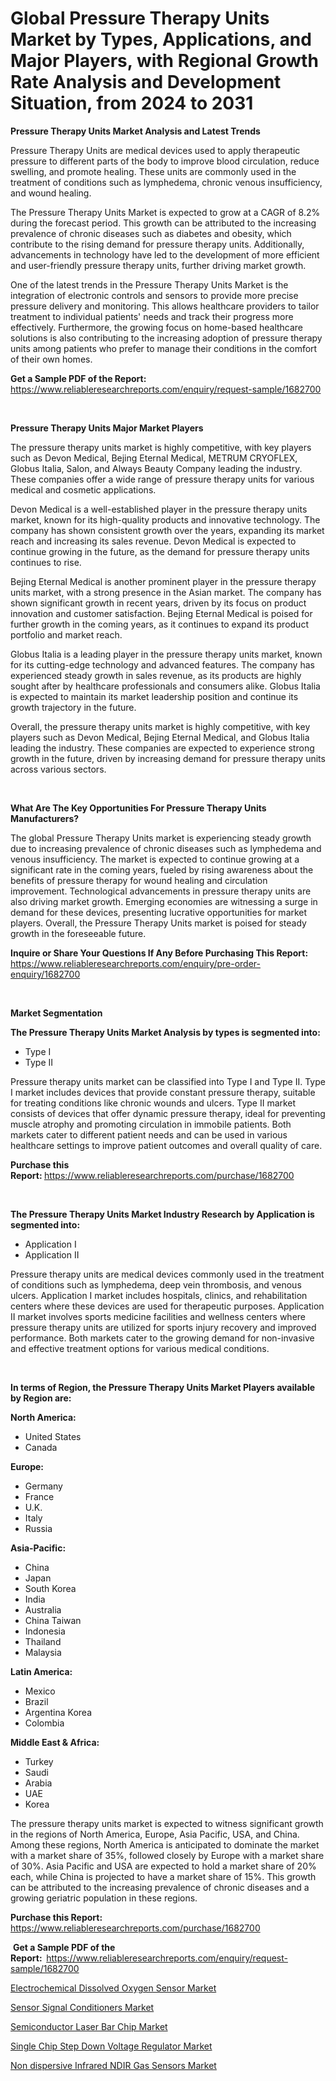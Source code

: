 <p><h1>Global Pressure Therapy Units Market by Types, Applications, and Major Players, with Regional Growth Rate Analysis and Development Situation, from 2024 to 2031</h1></p><p><strong>Pressure Therapy Units Market Analysis and Latest Trends</strong></p>
<p><p>Pressure Therapy Units are medical devices used to apply therapeutic pressure to different parts of the body to improve blood circulation, reduce swelling, and promote healing. These units are commonly used in the treatment of conditions such as lymphedema, chronic venous insufficiency, and wound healing.</p><p>The Pressure Therapy Units Market is expected to grow at a CAGR of 8.2% during the forecast period. This growth can be attributed to the increasing prevalence of chronic diseases such as diabetes and obesity, which contribute to the rising demand for pressure therapy units. Additionally, advancements in technology have led to the development of more efficient and user-friendly pressure therapy units, further driving market growth.</p><p>One of the latest trends in the Pressure Therapy Units Market is the integration of electronic controls and sensors to provide more precise pressure delivery and monitoring. This allows healthcare providers to tailor treatment to individual patients' needs and track their progress more effectively. Furthermore, the growing focus on home-based healthcare solutions is also contributing to the increasing adoption of pressure therapy units among patients who prefer to manage their conditions in the comfort of their own homes.</p></p>
<p><strong>Get a Sample PDF of the Report:&nbsp;</strong> <a href="https://www.reliableresearchreports.com/enquiry/request-sample/1682700">https://www.reliableresearchreports.com/enquiry/request-sample/1682700</a></p>
<p>&nbsp;</p>
<p><strong>Pressure Therapy Units Major Market Players</strong></p>
<p><p>The pressure therapy units market is highly competitive, with key players such as Devon Medical, Bejing Eternal Medical, METRUM CRYOFLEX, Globus Italia, Salon, and Always Beauty Company leading the industry. These companies offer a wide range of pressure therapy units for various medical and cosmetic applications.</p><p>Devon Medical is a well-established player in the pressure therapy units market, known for its high-quality products and innovative technology. The company has shown consistent growth over the years, expanding its market reach and increasing its sales revenue. Devon Medical is expected to continue growing in the future, as the demand for pressure therapy units continues to rise.</p><p>Bejing Eternal Medical is another prominent player in the pressure therapy units market, with a strong presence in the Asian market. The company has shown significant growth in recent years, driven by its focus on product innovation and customer satisfaction. Bejing Eternal Medical is poised for further growth in the coming years, as it continues to expand its product portfolio and market reach.</p><p>Globus Italia is a leading player in the pressure therapy units market, known for its cutting-edge technology and advanced features. The company has experienced steady growth in sales revenue, as its products are highly sought after by healthcare professionals and consumers alike. Globus Italia is expected to maintain its market leadership position and continue its growth trajectory in the future.</p><p>Overall, the pressure therapy units market is highly competitive, with key players such as Devon Medical, Bejing Eternal Medical, and Globus Italia leading the industry. These companies are expected to experience strong growth in the future, driven by increasing demand for pressure therapy units across various sectors.</p></p>
<p>&nbsp;</p>
<p><strong>What Are The Key Opportunities For Pressure Therapy Units Manufacturers?</strong></p>
<p><p>The global Pressure Therapy Units market is experiencing steady growth due to increasing prevalence of chronic diseases such as lymphedema and venous insufficiency. The market is expected to continue growing at a significant rate in the coming years, fueled by rising awareness about the benefits of pressure therapy for wound healing and circulation improvement. Technological advancements in pressure therapy units are also driving market growth. Emerging economies are witnessing a surge in demand for these devices, presenting lucrative opportunities for market players. Overall, the Pressure Therapy Units market is poised for steady growth in the foreseeable future.</p></p>
<p><strong>Inquire or Share Your Questions If Any Before Purchasing This Report:</strong> <a href="https://www.reliableresearchreports.com/enquiry/pre-order-enquiry/1682700">https://www.reliableresearchreports.com/enquiry/pre-order-enquiry/1682700</a></p>
<p>&nbsp;</p>
<p><strong>Market Segmentation</strong></p>
<p><strong>The Pressure Therapy Units Market Analysis by types is segmented into:</strong></p>
<p><ul><li>Type I</li><li>Type II</li></ul></p>
<p><p>Pressure therapy units market can be classified into Type I and Type II. Type I market includes devices that provide constant pressure therapy, suitable for treating conditions like chronic wounds and ulcers. Type II market consists of devices that offer dynamic pressure therapy, ideal for preventing muscle atrophy and promoting circulation in immobile patients. Both markets cater to different patient needs and can be used in various healthcare settings to improve patient outcomes and overall quality of care.</p></p>
<p><strong>Purchase this Report:&nbsp;</strong><a href="https://www.reliableresearchreports.com/purchase/1682700">https://www.reliableresearchreports.com/purchase/1682700</a></p>
<p>&nbsp;</p>
<p><strong>The Pressure Therapy Units Market Industry Research by Application is segmented into:</strong></p>
<p><ul><li>Application I</li><li>Application II</li></ul></p>
<p><p>Pressure therapy units are medical devices commonly used in the treatment of conditions such as lymphedema, deep vein thrombosis, and venous ulcers. Application I market includes hospitals, clinics, and rehabilitation centers where these devices are used for therapeutic purposes. Application II market involves sports medicine facilities and wellness centers where pressure therapy units are utilized for sports injury recovery and improved performance. Both markets cater to the growing demand for non-invasive and effective treatment options for various medical conditions.</p></p>
<p>&nbsp;</p>
<p><strong>In terms of Region, the Pressure Therapy Units Market Players available by Region are:</strong></p>
<p>
    <p> <strong> North America: </strong>
        <ul>
            <li>United States</li>
            <li>Canada</li>
        </ul>
        </p> 
    <p> <strong> Europe: </strong>
        <ul>
            <li>Germany</li>
            <li>France</li>
            <li>U.K.</li>
            <li>Italy</li>
            <li>Russia</li>
        </ul>
        </p> 
    <p> <strong> Asia-Pacific: </strong>
        <ul>
            <li>China</li>
            <li>Japan</li>
            <li>South Korea</li>
            <li>India</li>
            <li>Australia</li>
            <li>China Taiwan</li>
            <li>Indonesia</li>
            <li>Thailand</li>
            <li>Malaysia</li>
        </ul>
        </p> 
    <p> <strong> Latin America: </strong>
        <ul>
            <li>Mexico</li>
            <li>Brazil</li>
            <li>Argentina Korea</li>
            <li>Colombia</li>
        </ul>
        </p> 
    <p> <strong> Middle East & Africa: </strong>
        <ul>
            <li>Turkey</li>
            <li>Saudi</li>
            <li>Arabia</li>
            <li>UAE</li>
            <li>Korea</li>
        </ul>
    </p>
    </p>
<p><p>The pressure therapy units market is expected to witness significant growth in the regions of North America, Europe, Asia Pacific, USA, and China. Among these regions, North America is anticipated to dominate the market with a market share of 35%, followed closely by Europe with a market share of 30%. Asia Pacific and USA are expected to hold a market share of 20% each, while China is projected to have a market share of 15%. This growth can be attributed to the increasing prevalence of chronic diseases and a growing geriatric population in these regions.</p></p>
<p><strong>Purchase this Report: </strong><a href="https://www.reliableresearchreports.com/purchase/1682700">https://www.reliableresearchreports.com/purchase/1682700</a></p>
<p>&nbsp;<strong>Get a Sample PDF of the Report:&nbsp;&nbsp;</strong><a href="https://www.reliableresearchreports.com/enquiry/request-sample/1682700">https://www.reliableresearchreports.com/enquiry/request-sample/1682700</a></p>
<p><strong></strong></p>
<p><p><a href="https://medium.com/@liamblick633/electrochemical-dissolved-oxygen-sensor-market-trends-and-market-analysis-forecasted-for-period-6380d0644d77">Electrochemical Dissolved Oxygen Sensor Market</a></p><p><a href="https://medium.com/@liamblick633/sensor-signal-conditioners-market-competitive-analysis-market-trends-and-forecast-to-2031-26f564bb39a2">Sensor Signal Conditioners Market</a></p><p><a href="https://medium.com/@bobbyburke98/semiconductor-laser-bar-chip-market-insights-into-market-cagr-market-trends-and-growth-71cb9fcf6d16">Semiconductor Laser Bar Chip Market</a></p><p><a href="https://medium.com/@liamblick633/single-chip-step-down-voltage-regulator-market-trends-forecast-and-competitive-analysis-to-2031-b7b069751df9">Single Chip Step Down Voltage Regulator Market</a></p><p><a href="https://medium.com/@liamblick633/non-dispersive-infrared-ndir-gas-sensors-market-trends-and-market-analysis-forecasted-for-period-8b7fd523d113">Non dispersive Infrared NDIR Gas Sensors Market</a></p></p>